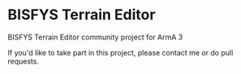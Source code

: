 BISFYS Terrain Editor
======

BISFYS Terrain Editor community project for ArmA 3

If  you'd like to take part in this project, please contact me or do pull requests.
